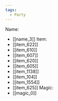```yaml
---
tags:
  - Party
---
```

Name:
- [[name_3]]
Item:
- [[item_622]]
- [[item_610]]
- [[item_607]]
- [[item_620]]
- [[item_605]]
- [[item_1138]]
- [[item_104]]
- [[item_1554]]
- [[item_625]]
Magic:
- [[magic_0]]
